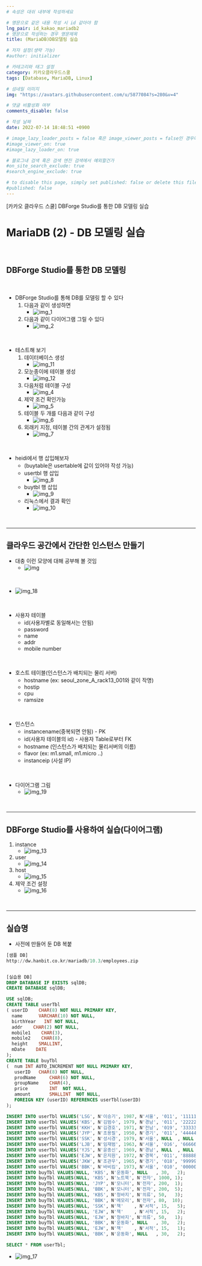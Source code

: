 ```yaml
---
# 속성은 대쉬 내부에 작성하세요

# 영문으로 같은 내용 작성 시 id 같아야 함
lng_pair: id_kakao_mariadb2
# 영문으로 작성하는 경우 영문제목
title: (MariaDB)DB모델링 실습

# 저자 설정(생략 가능)
#author: initializer

# 카테고리와 태그 설정
category: 카카오클라우드스쿨
tags: [Database, MariaDB, Linux]

# 섬네일 이미지
img: "https://avatars.githubusercontent.com/u/5877084?s=280&v=4"

# 댓글 비활성화 여부
comments_disable: false

# 작성 날짜
date: 2022-07-14 18:48:51 +0900

# image_lazy_loader_posts = false 혹은 image_viewer_posts = false인 경우에만 사용하세요
#image_viewer_on: true
#image_lazy_loader_on: true

# 블로그내 검색 혹은 검색 엔진 검색에서 예외할건가
#on_site_search_exclude: true
#search_engine_exclude: true

# to disable this page, simply set published: false or delete this file
#published: false
---
```


<!-- outline-start -->

[카카오 클라우드 스쿨] DBForge Studio를 통한 DB 모델링 실습

<!-- outline-end -->


# MariaDB (2) - DB 모델링 실습

<br>

## DBForge Studio를 통한 DB 모델링

<br>

* DBForge Studio를 통해 DB를 모델링 할 수 있다
  1. 다음과 같이 생성하면
     * ![img_1](https://user-images.githubusercontent.com/104918800/179023795-a5d41227-515b-4a65-8aed-6a483db075aa.png)
  2. 다음과 같이 다이어그램 그릴 수 있다
     * ![img_2](https://user-images.githubusercontent.com/104918800/179023798-126361be-5be5-46c2-93a6-d6c59cdb3bb8.png)

<br>

* 테스트해 보기
  1. 데이터베이스 생성
     * ![img_11](https://user-images.githubusercontent.com/104918800/179023772-003c61be-6acb-48fd-8685-3cce49d8ea80.png)
  2. 모눈종이에 테이블 생성
     * ![img_12](https://user-images.githubusercontent.com/104918800/179023775-8f759e41-f416-4947-b187-d60738f78084.png)
  3. 다음처럼 테이블 구성
     * ![img_4](https://user-images.githubusercontent.com/104918800/179023803-4f31081e-df31-4b2f-b6e8-9555c404eebf.png)
  4. 제약 조건 확인가능
     * ![img_5](https://user-images.githubusercontent.com/104918800/179023806-bc29d5bf-588f-4bc3-8178-45c04b40f79b.png)
  5. 테이블 두 개를 다음과 같이 구성
     * ![img_6](https://user-images.githubusercontent.com/104918800/179023756-2bea3809-2afa-40bb-8623-d5702f1ac49e.png)
  6. 외래키 지정, 테이블 간의 관계가 설정됨
     * ![img_7](https://user-images.githubusercontent.com/104918800/179023762-3e4d841c-9dca-43ba-8fa1-6c4077de22ba.png)

<br>

* heidi에서 행 삽입해보자
  * (buytable은 usertable에 값이 있어야 작성 가능)
  * usertbl 행 삽입
    * ![img_8](https://user-images.githubusercontent.com/104918800/179023764-39abc339-7935-4f01-a491-ec5ccd0d5e09.png)
  * buytbl 행 삽입
    * ![img_9](https://user-images.githubusercontent.com/104918800/179023766-464a428f-6b6e-4792-8740-e8212830ed47.png)
  * 리눅스에서 결과 확인
    * ![img_10](https://user-images.githubusercontent.com/104918800/179023768-ed0903fb-7591-4914-b71c-3660d4905c23.png)

<br>
<hr>

## 클라우드 공간에서 간단한 인스턴스 만들기

* 대충 이런 모양에 대해 공부해 볼 것임
  * ![img](https://www.researchgate.net/profile/Przemyslaw-Pawluk/publication/228097896/figure/fig1/AS:393656189112334@1470866357959/The-as-implemented-database-schema.png)

<br>

* ![img_18](https://user-images.githubusercontent.com/104918800/179023789-3848efcd-6a00-4af2-a275-5d6af85f9acc.png)

<br>

* 사용자 테이블
  * id(사용자별로 동일해서는 안됨)
  * password
  * name
  * addr
  * mobile number

<br>

* 호스트 테이블(인스턴스가 배치되는 물리 서버)
  * hostname (ex: seoul_zone_A_rack13_001와 같이 작명)
  * hostip
  * cpu
  * ramsize

<br>

* 인스턴스
  * instancename(중복되면 안됨) - PK
  * id(사용자 테이블의 id) - 사용자 Table로부터 FK
  * hostname (인스턴스가 배치되는 물리서버의 이름)
  * flavor (ex: m1.small, m1.micro ..)
  * instanceip (사설 IP)

<br>

* 다이어그램 그림
  * ![img_19](https://user-images.githubusercontent.com/104918800/179023791-bf51744c-445f-4c70-a66a-982277ec875c.png)

<br>
<hr>


## DBForge Studio를 사용하여 실습(다이어그램)
1. instance
   * ![img_13](https://user-images.githubusercontent.com/104918800/179023776-40028df1-c231-47cf-815c-ea63de3a7679.png)
2. user
   * ![img_14](https://user-images.githubusercontent.com/104918800/179023779-e150479a-dc58-484b-bfcc-e5e1a24328da.png)
3. host
   * ![img_15](https://user-images.githubusercontent.com/104918800/179023781-07a379c2-6444-4e04-a1d3-49d21e5f071d.png)
4. 제약 조건 설정
   * ![img_16](https://user-images.githubusercontent.com/104918800/179023784-dfb9f13f-94ab-4f9e-b698-366d77af75f5.png)

<br>
<hr>

## 실습명
* 사전에 만들어 둔 DB 복붙

```sql
[샘플 DB]
http://dw.hanbit.co.kr/mariadb/10.3/employees.zip


[실습용 DB]
DROP DATABASE IF EXISTS sqlDB;
CREATE DATABASE sqlDB;

USE sqlDB;
CREATE TABLE userTbl
( userID  	CHAR(8) NOT NULL PRIMARY KEY,
  name    	VARCHAR(10) NOT NULL,
  birthYear   INT NOT NULL,
  addr	  CHAR(2) NOT NULL,
  mobile1	 CHAR(3),
  mobile2	 CHAR(8),
  height    SMALLINT,
  mDate    DATE
);
CREATE TABLE buyTbl
(  num INT AUTO_INCREMENT NOT NULL PRIMARY KEY,
   userID  	CHAR(8) NOT NULL,
   prodName 	CHAR(6) NOT NULL,
   groupName 	CHAR(4),
   price     	INT  NOT NULL,
   amount    	SMALLINT  NOT NULL,
   FOREIGN KEY (userID) REFERENCES userTbl(userID)
);

INSERT INTO userTbl VALUES('LSG', N'이승기', 1987, N'서울', '011', '11111111', 182, '2008-8-8');
INSERT INTO userTbl VALUES('KBS', N'김범수', 1979, N'경남', '011', '22222222', 173, '2012-4-4');
INSERT INTO userTbl VALUES('KKH', N'김경호', 1971, N'전남', '019', '33333333', 177, '2007-7-7');
INSERT INTO userTbl VALUES('JYP', N'조용필', 1950, N'경기', '011', '44444444', 166, '2009-4-4');
INSERT INTO userTbl VALUES('SSK', N'성시경', 1979, N'서울', NULL  , NULL      , 186, '2013-12-12');
INSERT INTO userTbl VALUES('LJB', N'임재범', 1963, N'서울', '016', '66666666', 182, '2009-9-9');
INSERT INTO userTbl VALUES('YJS', N'윤종신', 1969, N'경남', NULL  , NULL      , 170, '2005-5-5');
INSERT INTO userTbl VALUES('EJW', N'은지원', 1972, N'경북', '011', '88888888', 174, '2014-3-3');
INSERT INTO userTbl VALUES('JKW', N'조관우', 1965, N'경기', '018', '99999999', 172, '2010-10-10');
INSERT INTO userTbl VALUES('BBK', N'바비킴', 1973, N'서울', '010', '00000000', 176, '2013-5-5');
INSERT INTO buyTbl VALUES(NULL, 'KBS', N'운동화', NULL   , 30,   2);
INSERT INTO buyTbl VALUES(NULL, 'KBS', N'노트북', N'전자', 1000, 1);
INSERT INTO buyTbl VALUES(NULL, 'JYP', N'모니터', N'전자', 200,  1);
INSERT INTO buyTbl VALUES(NULL, 'BBK', N'모니터', N'전자', 200,  5);
INSERT INTO buyTbl VALUES(NULL, 'KBS', N'청바지', N'의류', 50,   3);
INSERT INTO buyTbl VALUES(NULL, 'BBK', N'메모리', N'전자', 80,  10);
INSERT INTO buyTbl VALUES(NULL, 'SSK', N'책'    , N'서적', 15,   5);
INSERT INTO buyTbl VALUES(NULL, 'EJW', N'책'    , N'서적', 15,   2);
INSERT INTO buyTbl VALUES(NULL, 'EJW', N'청바지', N'의류', 50,   1);
INSERT INTO buyTbl VALUES(NULL, 'BBK', N'운동화', NULL   , 30,   2);
INSERT INTO buyTbl VALUES(NULL, 'EJW', N'책'    , N'서적', 15,   1);
INSERT INTO buyTbl VALUES(NULL, 'BBK', N'운동화', NULL   , 30,   2);

SELECT * FROM userTbl;
```

* ![img_17](https://user-images.githubusercontent.com/104918800/179023787-9bbc09ed-82b2-4861-94bf-0b28e18e2e31.png)
